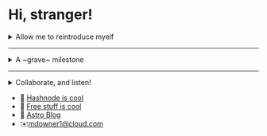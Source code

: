 # Hi, stranger!

<details>
<summary>Allow me to reintroduce myelf</summary>
<br>
I'm @mtdowner. I'm unsure how to pronounce that, so you can just call me Missy. I am super duper new to web development, and I'm learning everything on my own. With the help of some awesome resources, of course. But still, just between you, me, and my resume, I'm learning allll by myself! And for free, too.
</details>

****

<details>
<summary>A ~grave~ milestone</summary>
<br>
At 30 years old, I have decided to completely change my career (lol what career?) and take up something I know very little bit about. But hey, have you seen the kind of cash you could be rolling around in?
  </details>

****

<details>
<summary>Collaborate, and listen!</summary>
<br>
 If you're still here, feel free to join one of my classes I put together or check out my Coda document full of free ways to learn web development and programming. That being said, if you have any tutorials you would like feedback on, I'd be happy to help with that :).
  </details>


- 📝 [Hashnode is cool](https://www.messymissy.hashnode.dev)
- 📕 [Free stuff is cool](https://www.coda.com/freebeginners)
- 🚀 [Astro Blog](https://messyweb-c5d62z7ag-mtdowner.vercel.app)
- ✉️mdowner1@cloud.com
